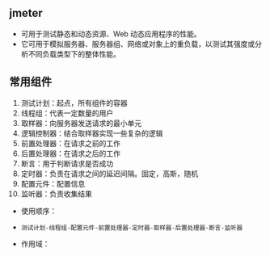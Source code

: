 ## jmeter
* 可用于测试静态和动态资源、Web 动态应用程序的性能。
* 它可用于模拟服务器、服务器组、网络或对象上的重负载，以测试其强度或分析不同负载类型下的整体性能。

## 常用组件
1. 测试计划：起点，所有组件的容器
2. 线程组：代表一定数量的用户
3. 取样器：向服务器发送请求的最小单元
4. 逻辑控制器：结合取样器实现一些复杂的逻辑
5. 前置处理器：在请求之前的工作
6. 后置处理器：在请求之后的工作
7. 断言：用于判断请求是否成功
8. 定时器：负责在请求之间的延迟间隔。固定，高斯，随机
9. 配置元件：配置信息
10. 监听器：负责收集结果

* 使用顺序：
* `测试计划-线程组-配置元件-前置处理器-定时器-取样器-后置处理器-断言-监听器`

* 作用域：


